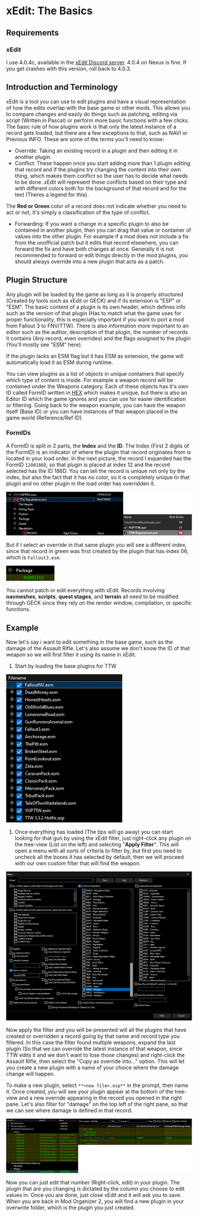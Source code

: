 ﻿# xEdit: The Basics

## Requirements

### xEdit

I use 4.0.4c, available in the [xEdit Discord server](https://discord.gg/5t8RnNQ). 4.0.4 on Nexus is
fine. If you get crashes with this version, roll back to 4.0.3.

## Introduction and Terminology

xEdit is a tool you can use to edit plugins and have a visual representation of how the edits
overlap with the base game or other mods. This allows you to compare changes and easily do things
such as patching, editing via script (Written in Pascal) or perform more basic functions with a few
clicks. The basic rule of how plugins work is that only the latest instance of a record gets loaded,
but there are a few exceptions to that, such as NAVI or Previous INFO. These are some of the terms
you'll need to know:

- Override: Taking an existing record in a plugin and then editing it in another plugin.
- Conflict: These happen once you start adding more than 1 plugin editing that record and if the
  plugins try changing the content into their own thing, which makes them conflict so the user has to
  decide what needs to be done. xEdit will represent these conflicts based on their type and with
  different colors both for the background of that record and for the text (Theres a legend for this).

The **Red or Green** color of a record does not indicate whether you need to act or not, it's simply
a classification of the type of conflict.

- Forwarding: If you want a change in a specific plugin to also be contained in another plugin, then
  you can drag that value or container of values into the other plugin. For example if a mod does not
  include a fix from the unofficial patch but it edits that record elsewhere, you can forward the fix
  and have both changes at once. Generally it is not recommended to forward or edit things directly in
  the mod plugins, you should always override into a new plugin that acts as a patch.

## Plugin Structure

Any plugin will be loaded by the game as long as it is properly structured (Created by tools such as
xEdit or GECK) and if its extension is "ESP" or "ESM". The basic content of a plugin is its own
header, which defines info such as the version of that plugin (Has to match what the game uses for
proper functionality, this is especially important if you want to port a mod from Fallout 3 to
FNV/TTW). There is also information more important to an editor such as the author, description of
that plugin, the number of records it contains (Any record, even overrides) and the flags assigned
to the plugin (You'll mostly see "ESM" here).

If the plugin lacks an ESM flag but it has ESM as extension, the game will automatically load it as
ESM during runtime.

You can view plugins as a list of objects in unique containers that specify which type of content is
inside. For example a weapon record will be contained under the Weapons category. Each of these
objects has it's own ID called FormID written in [HEX](https://en.wikipedia.org/wiki/Hexadecimal)
which makes it unique, but there is also an Editor ID which the game ignores and you can use for
easier identification or filtering. Going back to the weapon example, you can have the weapon itself
(Base ID) or you can have instances of that weapon placed in the game world (Reference/Ref ID).

### FormIDs

A FormID is split in 2 parts, the **Index** and the **ID**. The Index (First 2 digits of the FormID)
is an indicator of where the plugin that record originates from is located in your load order. In
the next picture, the record I expanded has the FormID `1200186D`, so that plugin is placed at index
12 and the record selected has the ID 186D. You can tell the record is unique not only by the index,
but also the fact that it has no color, so it is completely unique to that plugin and no other
plugin in the load order has overridden it.

![Index example](../static/img/indexexample.png)

But if I select an override in that same plugin you will see a different index, since that record in
green was first created by the plugin that has index 06, which is `Fallout3.esm`.

![Index example 2](../static/img/indexexample2.png)

You cannot patch or edit everything with xEdit. Records involving **navmeshes**, **scripts**,
**quest stages**, and **terrain** all need to be modified through GECK since they rely on the render
window, compilation, or specific functions.

## Example

Now let's say i want to edit something in the base game, such as the damage of the Assault Rifle.
Let's also assume we don't know the ID of that weapon so we will first filter it using its name in
xEdit.

1. Start by loading the base plugins for TTW

![Example Loading Plugins](../static/img/exampleloading.png)

1. Once everything has loaded (The tips will go away) you can start looking for that gun by using
   the xEdit filter, just right-click any plugin on the tree-view (List on the left) and selecting
   "**Apply Filter**". This will open a menu with all sorts of criteria to filter by, but first you
   need to uncheck all the boxes it has selected by default, then we will proceed with our own custom
   filter that will find the weapon.

![Example Filtering](../static/img/examplefilter.png)

Now apply the filter and you will be presented will all the plugins that have created or overridden
a record going by that name and record type you filtered. In this case the filter found multiple
weapons, expand the last plugin (So that we can override the latest instance of that weapon, since
TTW edits it and we don't want to lose those changes) and right-click the Assault Rifle, then select
the "Copy as override into..." option. This will let you create a new plugin with a name of your
choice where the damage change will happen.

To make a new plugin, select `**<new file>.esp**` in the prompt, then name it. Once created, you
will see your plugin appear at the bottom of the tree-view and a new override appearing in the
record you opened in the right pane. Let's also filter for "damage" on the top left of the right
pane, so that we can see where damage is defined in that record.

![Example Override](../static/img/exampleoverride.png)

Now you can just edit that number (Right-click, edit) in your plugin. The plugin that are you
changing is dictated by the column you choose to edit values in. Once you are done, just close xEdit
and it will ask you to save. When you are back in Mod Organizer 2, you will find a new plugin in
your overwrite folder, which is the plugin you just created.
